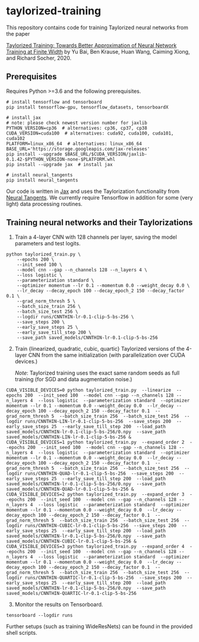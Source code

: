 # taylorized-training

This repository contains code for training Taylorized neural networks from the paper

[Taylorized Training: Towards Better Approximation of Neural Network Training at Finite Width](https://arxiv.org/abs/2002.04010) by Yu Bai, Ben Krause, Huan Wang, Caiming Xiong, and Richard Socher, 2020.

## Prerequisites
Requires Python >=3.6 and the following prerequisites.
```
# install tensorflow and tensorboard
pip install tensorflow-gpu, tensorflow_datasets, tensorboardX

# install jax
# note: please check newest version number for jaxlib
PYTHON_VERSION=cp36  # alternatives: cp36, cp37, cp38
CUDA_VERSION=cuda100  # alternatives: cuda92, cuda100, cuda101, cuda102
PLATFORM=linux_x86_64  # alternatives: linux_x86_64
BASE_URL='https://storage.googleapis.com/jax-releases'
pip install --upgrade $BASE_URL/$CUDA_VERSION/jaxlib-0.1.42-$PYTHON_VERSION-none-$PLATFORM.whl
pip install --upgrade jax  # install jax

# install neural_tangents
pip install neural_tangents
```
Our code is written in [Jax](https://github.com/google/jax) and uses the Taylorization functionality from [Neural Tangents](https://github.com/google/neural-tangents). We currently require Tensorflow in addition for some (very light) data processing routines.

## Training neural networks and their Taylorizations
1. Train a 4-layer CNN with 128 channels per layer, saving the model parameters and test logits.
```
python taylorized_train.py \
    --epochs 200 \
    --init_seed 100 \
    --model cnn --gap --n_channels 128 --n_layers 4 \
    --loss logistic \
    --parameterization standard \
    --optimizer momentum --lr 0.1 --momentum 0.0 --weight_decay 0.0 \
    --lr_decay --decay_epoch 100 --decay_epoch_2 150 --decay_factor 0.1 \
    --grad_norm_thresh 5 \
    --batch_size_train 256 \
    --batch_size_test 256 \
    --logdir runs/CNNTHIN-lr-0.1-clip-5-bs-256 \
    --save_steps 200 \
    --early_save_steps 25 \
    --early_save_till_step 200 \
    --save_path saved_models/CNNTHIN-lr-0.1-clip-5-bs-256
```

2. Train {linearized, quadratic, cubic, quartic} Taylorized versions of the 4-layer CNN from the same initialization (with parallelization over CUDA devices.)

    *Note*: Taylorized training uses the exact same random seeds as full training (for SGD and data augmentation noise.)
```
CUDA_VISIBLE_DEVICES=0 python taylorized_train.py  --linearize  --epochs 200  --init_seed 100  --model cnn --gap --n_channels 128 --n_layers 4  --loss logistic  --parameterization standard  --optimizer momentum --lr 0.1 --momentum 0.0 --weight_decay 0.0  --lr_decay --decay_epoch 100 --decay_epoch_2 150 --decay_factor 0.1  --grad_norm_thresh 5  --batch_size_train 256  --batch_size_test 256  --logdir runs/CNNTHIN-LIN-lr-0.1-clip-5-bs-256  --save_steps 200  --early_save_steps 25  --early_save_till_step 200  --load_path saved_models/CNNTHIN-lr-0.1-clip-5-bs-256/0.npy  --save_path saved_models/CNNTHIN-LIN-lr-0.1-clip-5-bs-256 &
CUDA_VISIBLE_DEVICES=1 python taylorized_train.py  --expand_order 2  --epochs 200  --init_seed 100  --model cnn --gap --n_channels 128 --n_layers 4  --loss logistic  --parameterization standard  --optimizer momentum --lr 0.1 --momentum 0.0 --weight_decay 0.0  --lr_decay --decay_epoch 100 --decay_epoch_2 150 --decay_factor 0.1  --grad_norm_thresh 5  --batch_size_train 256  --batch_size_test 256  --logdir runs/CNNTHIN-QUAD-lr-0.1-clip-5-bs-256  --save_steps 200  --early_save_steps 25  --early_save_till_step 200  --load_path saved_models/CNNTHIN-lr-0.1-clip-5-bs-256/0.npy  --save_path saved_models/CNNTHIN-QUAD-lr-0.1-clip-5-bs-256 &
CUDA_VISIBLE_DEVICES=2 python taylorized_train.py  --expand_order 3  --epochs 200  --init_seed 100  --model cnn --gap --n_channels 128 --n_layers 4  --loss logistic  --parameterization standard  --optimizer momentum --lr 0.1 --momentum 0.0 --weight_decay 0.0  --lr_decay --decay_epoch 100 --decay_epoch_2 150 --decay_factor 0.1  --grad_norm_thresh 5  --batch_size_train 256  --batch_size_test 256  --logdir runs/CNNTHIN-CUBIC-lr-0.1-clip-5-bs-256  --save_steps 200  --early_save_steps 25  --early_save_till_step 200  --load_path saved_models/CNNTHIN-lr-0.1-clip-5-bs-256/0.npy  --save_path saved_models/CNNTHIN-CUBIC-lr-0.1-clip-5-bs-256 &
CUDA_VISIBLE_DEVICES=3 python taylorized_train.py  --expand_order 4  --epochs 200  --init_seed 100  --model cnn --gap --n_channels 128 --n_layers 4  --loss logistic  --parameterization standard  --optimizer momentum --lr 0.1 --momentum 0.0 --weight_decay 0.0  --lr_decay --decay_epoch 100 --decay_epoch_2 150 --decay_factor 0.1  --grad_norm_thresh 5  --batch_size_train 256  --batch_size_test 256  --logdir runs/CNNTHIN-QUARTIC-lr-0.1-clip-5-bs-256  --save_steps 200  --early_save_steps 25  --early_save_till_step 200  --load_path saved_models/CNNTHIN-lr-0.1-clip-5-bs-256/0.npy  --save_path saved_models/CNNTHIN-QUARTIC-lr-0.1-clip-5-bs-256
```

3. Monitor the results on Tensorboard.
```
tensorboard --logdir runs
```

Further setups (such as training WideResNets) can be found in the provided shell scripts.
